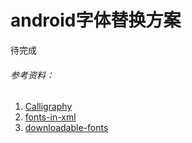# android字体替换方案
待完成
###### 参考资料：
1. [Calligraphy](https://github.com/chrisjenx/Calligraphy)
1. [fonts-in-xml](https://developer.android.google.cn/guide/topics/ui/look-and-feel/fonts-in-xml)
1. [downloadable-fonts](https://developer.android.google.cn/guide/topics/ui/look-and-feel/downloadable-fonts)
